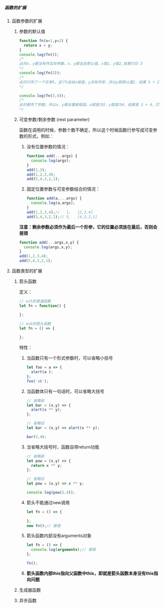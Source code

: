 ##### 函数的扩展

1. 函数参数的扩展

   1. 参数的默认值

      ```js
      function fn(x=1,y=2) {
        return x + y;
      }
      console.log(fn()); 
      /*		
      此时x，y都没有传实际参数，x，y都会走默认值，x取1，y取2,结果打印 3
      */
      console.log(fn(5)); 
      /*		
      此时只传了一个实参5，这个5会给x赋值，y没有传参，所以y取默认值2，结果 5 + 2 ，打印7
      */
      
      console.log(fn(3,4)); 
      /*		
      此时都传了参数，所以x，y都会重新赋值，x赋值为3，y赋值为4，结果是 3 + 4，打印7
      */
      ```

   2. 可变参数/剩余参数  (rest parameter)

      函数在调用的时候，参数个数不确定，所以这个时候函数行参写成可变参数的形式，例如：

      

      

      1. 没有位置参数的情况：

         ```js
         function add(...args) {
           console.log(args);
         }
         add(1,2);
         add(1,2,3,4);
         add(5,4,3,2,1);
         ```

         

      2. 固定位置参数与可变参数结合的情况：

         ```js
         function add(a,...args) {
           console.log(a,args);
         }
         add(1,2,3,4);//   1,   [2,3,4]
         add(5,4,3,2,1);// 5,   [4,3,2,1]
         ```

         

      **注意：剩余参数必须作为最后一个形参，它的位置必须放在最后，否则会报错**

      ```js
      function add(...args,x,y) {
        console.log(args,x,y);
      }
      add(1,2,3,4);
      add(5,4,3,2,1);
      ```

1. 函数类型的扩展

   1. 箭头函数

      定义：

      ```js
      // es5的普通函数
      let fn = function() {
      
      };
      
      // es6的箭头函数
      let fn = () => {
        
      };
      ```

      特性：

      1. 当函数只有一个形式参数时，可以省略小括号

         ```js
         let foo = a => {
           alert(a );
         };
         foo('sb');
         
         ```

      2. 当函数体只有一句话时，可以省略大括号

         ```js
         // 省略前
         let bar = (x,y) => {
           alert(x ** y);
         };
         
         // 省略后
         let bar = (x,y) => alert(x ** y);
         
         bar(3,4);
         ```

      3. 当省略大括号时，函数自带return功能

         ```js
         // 省略前
         let pow = (x,y) => {
           return x ** y;
         };
         
         // 省略后
         let pow = (x,y) => x ** y;
         
         console.log(pow(2,4));
         
         ```

      4. 箭头不能通过new调用

         ```js
         let fn = () => {
         			
         };
         new fn();// 报错
         ```

      5. 箭头函数内部没有arguments对象

         ```js
         let fn = () => {
           console.log(arguments);// 报错 
         };
         
         fn();
         ```

      6. **箭头函数内部this指向父函数中this，即就是箭头函数本身没有this指向问题**

         

   

   

   

   

   

   

   1. 生成器函数
   2. 异步函数











































